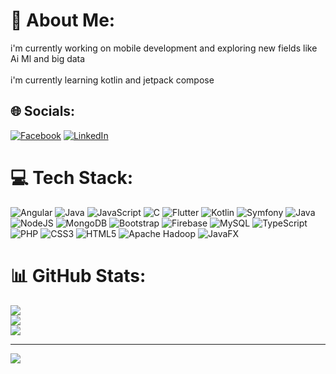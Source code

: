 # 💫 About Me:
i'm currently working on mobile development and exploring new fields like Ai Ml and big data<br><br>i'm currently learning kotlin and jetpack compose


## 🌐 Socials:
[![Facebook](https://img.shields.io/badge/Facebook-%231877F2.svg?logo=Facebook&logoColor=white)](https://facebook.com/https://www.facebook.com/ousama.bz.7) [![LinkedIn](https://img.shields.io/badge/LinkedIn-%230077B5.svg?logo=linkedin&logoColor=white)](https://linkedin.com/in/https://www.linkedin.com/in/oussema-bouzidi/) 

# 💻 Tech Stack:
![Angular](https://img.shields.io/badge/angular-%23DD0031.svg?style=plastic&logo=angular&logoColor=white) ![Java](https://img.shields.io/badge/java-%23ED8B00.svg?style=plastic&logo=openjdk&logoColor=white) ![JavaScript](https://img.shields.io/badge/javascript-%23323330.svg?style=plastic&logo=javascript&logoColor=%23F7DF1E) ![C](https://img.shields.io/badge/c-%2300599C.svg?style=plastic&logo=c&logoColor=white) ![Flutter](https://img.shields.io/badge/Flutter-%2302569B.svg?style=plastic&logo=Flutter&logoColor=white) ![Kotlin](https://img.shields.io/badge/kotlin-%237F52FF.svg?style=plastic&logo=kotlin&logoColor=white) ![Symfony](https://img.shields.io/badge/symfony-%23000000.svg?style=plastic&logo=symfony&logoColor=white) ![Java](https://img.shields.io/badge/java-%23ED8B00.svg?style=plastic&logo=openjdk&logoColor=white) ![NodeJS](https://img.shields.io/badge/node.js-6DA55F?style=plastic&logo=node.js&logoColor=white) ![MongoDB](https://img.shields.io/badge/MongoDB-%234ea94b.svg?style=plastic&logo=mongodb&logoColor=white) ![Bootstrap](https://img.shields.io/badge/bootstrap-%238511FA.svg?style=plastic&logo=bootstrap&logoColor=white) ![Firebase](https://img.shields.io/badge/firebase-a08021?style=plastic&logo=firebase&logoColor=ffcd34) ![MySQL](https://img.shields.io/badge/mysql-4479A1.svg?style=plastic&logo=mysql&logoColor=white) ![TypeScript](https://img.shields.io/badge/typescript-%23007ACC.svg?style=plastic&logo=typescript&logoColor=white) ![PHP](https://img.shields.io/badge/php-%23777BB4.svg?style=plastic&logo=php&logoColor=white) ![CSS3](https://img.shields.io/badge/css3-%231572B6.svg?style=plastic&logo=css3&logoColor=white) ![HTML5](https://img.shields.io/badge/html5-%23E34F26.svg?style=plastic&logo=html5&logoColor=white) ![Apache Hadoop](https://img.shields.io/badge/Apache%20Hadoop-66CCFF?style=plastic&logo=apachehadoop&logoColor=black) ![JavaFX](https://img.shields.io/badge/javafx-%23FF0000.svg?style=plastic&logo=javafx&logoColor=white)
# 📊 GitHub Stats:
![](https://github-readme-stats.vercel.app/api?username=oussemabouzidi&theme=dark&hide_border=false&include_all_commits=false&count_private=false)<br/>
![](https://github-readme-streak-stats.herokuapp.com/?user=oussemabouzidi&theme=dark&hide_border=false)<br/>
![](https://github-readme-stats.vercel.app/api/top-langs/?username=oussemabouzidi&theme=dark&hide_border=false&include_all_commits=false&count_private=false&layout=compact)

---
[![](https://visitcount.itsvg.in/api?id=oussemabouzidi&icon=0&color=1)](https://visitcount.itsvg.in)

<!-- Proudly created with GPRM ( https://gprm.itsvg.in ) -->
